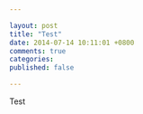 ```yaml
---

layout: post
title: "Test"
date: 2014-07-14 10:11:01 +0800
comments: true
categories: 
published: false

---
```


Test

